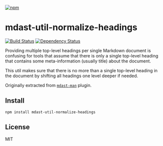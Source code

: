 [![npm](https://nodei.co/npm/mdast-util-normalize-headings.png)](https://npmjs.com/package/mdast-util-normalize-headings)

# mdast-util-normalize-headings

[![Build Status][travis-badge]][travis] [![Dependency Status][david-badge]][david]

Providing multiple top-level headings per single Markdown document is confusing for tools that assume that there is only a single top-level heading that contains some meta-information (usually title) about the document.

This util makes sure that there is no more than a single top-level heading in the document by shifting all headings one level deeper if needed.

Originally extracted from [`mdast-man`][mdast-man] plugin.

[mdast-man]: https://github.com/woorm/mdast-man

[travis]: https://travis-ci.org/eush77/mdast-util-normalize-headings
[travis-badge]: https://travis-ci.org/eush77/mdast-util-normalize-headings.svg
[david]: https://david-dm.org/eush77/mdast-util-normalize-headings
[david-badge]: https://david-dm.org/eush77/mdast-util-normalize-headings.png

## Install

```
npm install mdast-util-normalize-headings
```

## License

MIT
